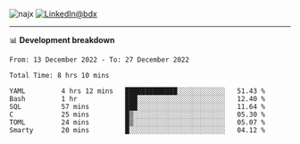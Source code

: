 <p align="left"><img src="https://komarev.com/ghpvc/?username=najx&label=GitHub%20Profile%20Views&color=yellow&style=flat" alt="najx" />
<a href="https://www.linkedin.com/in/abdx"><img src="https://img.shields.io/badge/LinkedIn--_.svg?style=social&logo=linkedin" alt="LinkedIn@bdx"></a> </p align="center">

-----

📊 **Development breakdown**
<!--START_SECTION:waka-->

```text
From: 13 December 2022 - To: 27 December 2022

Total Time: 8 hrs 10 mins

YAML         4 hrs 12 mins   █████████████░░░░░░░░░░░░   51.43 %
Bash         1 hr            ███░░░░░░░░░░░░░░░░░░░░░░   12.40 %
SQL          57 mins         ███░░░░░░░░░░░░░░░░░░░░░░   11.64 %
C            25 mins         █▒░░░░░░░░░░░░░░░░░░░░░░░   05.30 %
TOML         24 mins         █▒░░░░░░░░░░░░░░░░░░░░░░░   05.07 %
Smarty       20 mins         █░░░░░░░░░░░░░░░░░░░░░░░░   04.12 %
```

<!--END_SECTION:waka-->
